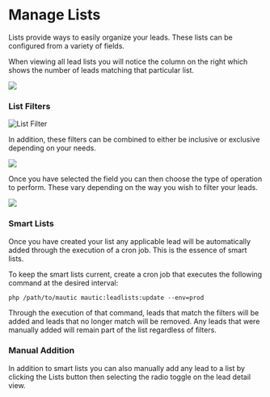 # Manage Lists

Lists provide ways to easily organize your leads. These lists can be configured from a variety of fields.

When viewing all lead lists you will notice the column on the right which shows the number of leads matching that particular list.

![](http://drop.dbh.li/image/3v3F2v280n1z/Image%202014-11-16%20at%209.32.16%20PM.png)

### List Filters

![List Filter](http://drop.dbh.li/image/3j350h370g0t/Image%202014-11-16%20at%209.13.39%20PM.png)

In addition, these filters can be combined to either be inclusive or exclusive depending on your needs.

![](http://drop.dbh.li/image/2u090o1n252V/Image%202014-11-16%20at%209.16.12%20PM.png)

Once you have selected the field you can then choose the type of operation to perform. These vary depending on the way you wish to filter your leads.

![](http://drop.dbh.li/image/3o0a32313h07/Image%202014-11-16%20at%209.26.57%20PM.png)

### Smart Lists

Once you have created your list any applicable lead will be automatically added through the execution of a cron job. This is the essence of smart lists.

To keep the smart lists current, create a cron job that executes the following command at the desired interval:

```
php /path/to/mautic mautic:leadlists:update --env=prod
```

Through the execution of that command, leads that match the filters will be added and leads that no longer match will be removed. Any leads that were manually added will remain part of the list regardless of filters.

### Manual Addition

In addition to smart lists you can also manually add any lead to a list by clicking the Lists button then selecting the radio toggle on the lead detail view.
